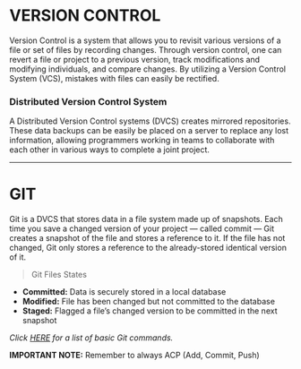 # VERSION CONTROL

Version Control is a system that allows you to revisit various versions of a file or set of files by recording changes. Through version control, one can revert a file or project to a previous version, track modifications and modifying individuals, and compare changes. By utilizing a Version Control System (VCS), mistakes with files can easily be rectified.

### Distributed Version Control System

A Distributed Version Control systems (DVCS) creates mirrored repositories. These data backups can be easily be placed on a server to replace any lost information, allowing programmers working in teams to collaborate with each other in various ways to complete a joint project.

---

# GIT 

Git is a DVCS that stores data in a file system made up of snapshots. Each time you save a changed version of your project — called commit — Git creates a snapshot of the file and stores a reference to it. If the file has not changed, Git only stores a reference to the already-stored identical version of it.

> Git Files States

* **Committed:** Data is securely stored in a local database
* **Modified:** File has been changed but not committed to the database
* **Staged:** Flagged a file’s changed version to be committed in the next snapshot

*Click [HERE](https://confluence.atlassian.com/bitbucketserver/basic-git-commands-776639767.html) for a list of basic Git commands.*

**IMPORTANT NOTE:** Remember to always ACP (Add, Commit, Push)
